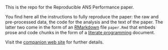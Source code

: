 
This is the repo for the Reproducible ANS Performance paper.

You find here all the instructions to fully reproduce the paper: the raw and pre-processed data, the code for the analysis and the text of the paper. The latter two come in the form of an [RMarkdown](https://rmarkdown.rstudio.com/) file `paper.Rmd` that embeds prose and code chunks in the form of a [literate programming](https://en.wikipedia.org/wiki/Literate_programming) document.

Visit the [companion web site](https://euctrl-pru.github.io/reproducible-ans-performance-paper/) for further details.
